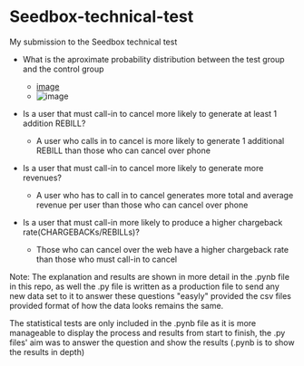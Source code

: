 # Seedbox-technical-test
  My submission to the Seedbox technical test

- What is the aproximate probability distribution between the test group and the control group
  -  [image](https://user-images.githubusercontent.com/34102268/178265527-f12af520-7fee-45a1-9ebd-016996c1100d.png)
  - ![image](https://user-images.githubusercontent.com/34102268/178265694-f1bc1d24-82d3-4b24-be51-fd72227bc193.png)

- Is a user that must call-in to cancel more likely to generate at least 1 addition REBILL?
  - A user who calls in to cancel is more likely to generate 1 additional REBILL than those who can cancel over phone
- Is a user that must call-in to cancel more likely to generate more revenues?
  - A user who has to call in to cancel generates more total and average revenue per user than those who can cancel over phone
- Is a user that must call-in more likely to produce a higher chargeback rate(CHARGEBACKs/REBILLs)?
  - Those who can cancel over the web have a higher chargeback rate than those who must call-in to cancel


Note: The explanation and results are shown in more detail in the .pynb file in this repo, as well the .py file is written as a production file to send any new data set to it to answer these questions "easyly" provided the csv files provided format of how the data looks remains the same.

The statistical tests are only included in the .pynb file as it is more manageable to display the process and results from start to finish, the .py files' aim was to answer the question and show the results (.pynb is to show the results in depth)
